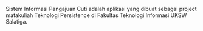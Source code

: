 Sistem Informasi Pangajuan Cuti adalah aplikasi yang dibuat sebagai project matakuliah Teknologi Persistence di Fakultas Teknologi Informasi UKSW Salatiga.